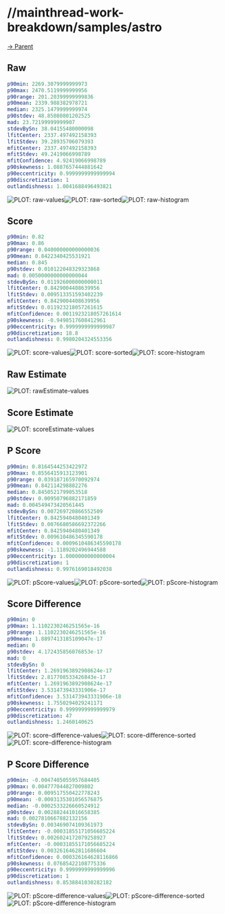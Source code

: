 
# //mainthread-work-breakdown/samples/astro

[→ Parent](../..)


## Raw


```yaml
p90min: 2269.3079999999973
p90max: 2470.5119999999956
p90range: 201.20399999999836
p90mean: 2339.988382978721
median: 2325.1479999999974
p90stdev: 48.85080801202525
mad: 23.72199999999907
stdevBySn: 38.04155480000098
lfitCenter: 2337.497492158393
lfitStdev: 39.28935706079393
mfitCenter: 2337.497492158393
mfitStdev: 49.2419066998789
mfitConfidence: 4.92419066998789
p90skewness: 1.0887657444881642
p90eccentricity: 0.9999999999999994
p90discretization: 1
outlandishness: 1.0041688496493821

```

![PLOT: raw-values](./raw/values.svg)![PLOT: raw-sorted](./raw/sorted.svg)![PLOT: raw-histogram](./raw/histogram.svg)
## Score


```yaml
p90min: 0.82
p90max: 0.86
p90range: 0.040000000000000036
p90mean: 0.8422340425531921
median: 0.845
p90stdev: 0.010122048329323868
mad: 0.0050000000000000044
stdevBySn: 0.011926000000000011
lfitCenter: 0.8429004408639956
lfitStdev: 0.009513351593402239
mfitCenter: 0.8429004408639956
mfitStdev: 0.011923218057261615
mfitConfidence: 0.0011923218057261614
p90skewness: -0.9498517608412961
p90eccentricity: 0.9999999999999987
p90discretization: 18.8
outlandishness: 0.9980204324553356

```

![PLOT: score-values](./score/values.svg)![PLOT: score-sorted](./score/sorted.svg)![PLOT: score-histogram](./score/histogram.svg)
## Raw Estimate

![PLOT: rawEstimate-values](./rawEstimate/values.svg)
## Score Estimate

![PLOT: scoreEstimate-values](./scoreEstimate/values.svg)
## P Score


```yaml
p90min: 0.8164544253422972
p90max: 0.8556415913123901
p90range: 0.039187165970092974
p90mean: 0.842114298882276
median: 0.8450521799053518
p90stdev: 0.00950796882171859
mad: 0.004549473420561445
stdevBySn: 0.007269720866552509
lfitCenter: 0.8425940480401349
lfitStdev: 0.0076680586692372266
mfitCenter: 0.8425940480401349
mfitStdev: 0.009610486345590178
mfitConfidence: 0.0009610486345590178
p90skewness: -1.1189202496944588
p90eccentricity: 1.0000000000000004
p90discretization: 1
outlandishness: 0.9976169018492038

```

![PLOT: pScore-values](./pScore/values.svg)![PLOT: pScore-sorted](./pScore/sorted.svg)![PLOT: pScore-histogram](./pScore/histogram.svg)
## Score Difference


```yaml
p90min: 0
p90max: 1.1102230246251565e-16
p90range: 1.1102230246251565e-16
p90mean: 1.8897413185109047e-17
median: 0
p90stdev: 4.172435856076853e-17
mad: 0
stdevBySn: 0
lfitCenter: 1.2691963892908624e-17
lfitStdev: 2.817708533426843e-17
mfitCenter: 1.2691963892908624e-17
mfitStdev: 3.531473943331906e-17
mfitConfidence: 3.531473943331906e-18
p90skewness: 1.7550294029241171
p90eccentricity: 0.9999999999999979
p90discretization: 47
outlandishness: 1.2460140625

```

![PLOT: score-difference-values](./score-difference/values.svg)![PLOT: score-difference-sorted](./score-difference/sorted.svg)![PLOT: score-difference-histogram](./score-difference/histogram.svg)
## P Score Difference


```yaml
p90min: -0.0047405055957684405
p90max: 0.004777044827009802
p90range: 0.009517550422778243
p90mean: -0.0003135301056576875
median: -0.0002533226660524912
p90stdev: 0.002882441016658385
mad: 0.0027810667882132156
stdevBySn: 0.003469074109361973
lfitCenter: -0.00031855171056685224
lfitStdev: 0.0026024172079258927
mfitCenter: -0.00031855171056685224
mfitStdev: 0.0032616462811686604
mfitConfidence: 0.000326164628116866
p90skewness: 0.07685422108775336
p90eccentricity: 0.9999999999999996
p90discretization: 1
outlandishness: 0.8538841030282182

```

![PLOT: pScore-difference-values](./pScore-difference/values.svg)![PLOT: pScore-difference-sorted](./pScore-difference/sorted.svg)![PLOT: pScore-difference-histogram](./pScore-difference/histogram.svg)